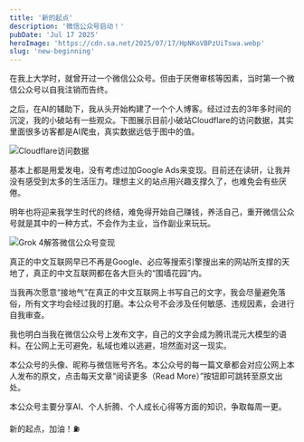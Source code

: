 ```yaml
---
title: '新的起点'
description: '微信公众号启动！'
pubDate: 'Jul 17 2025'
heroImage: 'https://cdn.sa.net/2025/07/17/HpNKoVBPzUiTswa.webp'
slug: 'new-beginning'
---
```


在我上大学时，就曾开过一个微信公众号。但由于厌倦审核等因素，当时第一个微信公众号以自我注销而告终。

之后，在AI的辅助下，我从头开始构建了一个个人博客。经过过去的3年多时间的沉淀，我的小破站有一些观众。下图展示目前小破站Cloudflare的访问数据，其实里面很多访客都是AI爬虫，真实数据远低于图中的值。

![Cloudflare访问数据](https://cdn.sa.net/2025/07/17/btHN6WzDUhQGnMv.webp)

基本上都是用爱发电，没有考虑过加Google Ads来变现。目前还在读研，让我并没有感受到太多的生活压力。理想主义的站点用兴趣支撑久了，也难免会有些厌倦。

明年也将迎来我学生时代的终结，难免得开始自己赚钱，养活自己，重开微信公众号就是其中的一种方式，不会作为主业，当作副业来玩玩。

![Grok 4解答微信公众号变现](https://cdn.sa.net/2025/07/17/WqYR5ey98XBtbHQ.webp)

真正的中文互联网早已不再是Google、必应等搜索引擎搜出来的网站所支撑的天地了，真正的中文互联网都在各大巨头的“围墙花园”内。

当我再次愿意“接地气”在真正的中文互联网上书写自己的文字，我会尽量避免落俗，所有文字均会经过我的打磨。本公众号不会涉及任何敏感、违规因素，会进行自我审查。

我也明白当我在微信公众号上发布文字，自己的文字会成为腾讯混元大模型的语料。在公网上无可避免，私域也难以逃避，坦然面对这一现实。

本公众号的头像、昵称与微信账号齐名。本公众号的每一篇文章都会对应公网上本人发布的原文，点击每天文章“阅读更多（Read More）”按钮即可跳转至原文出处。

本公众号主要分享AI、个人折腾、个人成长心得等方面的知识，争取每周一更。

新的起点，加油！⛽️

